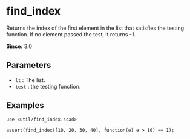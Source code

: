 # find_index

Returns the index of the first element in the list that satisfies the testing function. If no element passed the test, it returns -1.

**Since:** 3.0

## Parameters

- `lt` : The list.
- `test` : the testing function.

## Examples

    use <util/find_index.scad>
    
    assert(find_index([10, 20, 30, 40], function(e) e > 10) == 1);